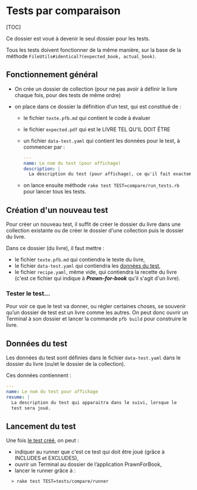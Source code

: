 # Tests par comparaison



[TOC]

Ce dossier est voué à devenir le seul dossier pour les tests.

Tous les tests doivent fonctionner de la même manière, sur la base de la méthode `FileUtils#identical?(expected_book, actual_book)`.

## Fonctionnement général

* On crée un dossier de collection (pour ne pas avoir à définir le livre chaque fois, pour des tests de même ordre)
* on place dans ce dossier la définition d'un test, qui est constitué de :
  - le fichier `texte.pfb.md` qui contient le code à évaluer
  - le fichier `expected.pdf` qui est le LIVRE TEL QU'IL DOIT ÊTRE
  - un fichier `data-test.yaml` qui contient les données pour le test, à commencer par :

    ~~~yaml
    ---
    name: Le nom du test (pour affichage)
    description: |
      La description du test (pour affichage), ce qu'il fait exactement
    ~~~

  * on lance ensuite méthode `rake test TEST=compare/run_tests.rb` pour lancer tous les tests.

<a name="creation-test"></a>

## Création d'un nouveau test

Pour créer un nouveau test, il suffit de créer le dossier du livre dans une collection existante ou de créer le dossier d'une collection puis le dossier du livre.

Dans ce dossier (du livre), il faut mettre :

* le fichier `texte.pfb.md` qui contiendra le texte du livre,
* le fichier `data-test.yaml` qui contiendra les [données du test](#data-test),
* le fichier `recipe.yaml`, même vide, qui contiendra la recette du livre (c'est ce fichier qui indique à ***Prawn-for-book*** qu'il s'agit d'un livre).

### Tester le test…

Pour voir ce que le test va donner, ou régler certaines choses, se souvenir qu’un dossier de test est un livre comme les autres. On peut donc ouvrir un Terminal à son dossier et lancer la commande `pfb build` pour construire le livre.



<a name="data-test"></a>

## Données du test

Les données du test sont définies dans le fichier `data-test.yaml` dans le dossier du livre (ou/et le dossier de la collection).

Ces données contiennent :

~~~yaml
---
name: Le nom du test pour affichage
resume: |
  La description du test qui apparaitra dans le suivi, lorsque le 
  test sera joué.
~~~

<a name="run-test"></a>

## Lancement du test

Une fois [le test créé](#creation-test), on peut :

* indiquer au runner que c'est ce test qui doit être joué (grâce à INCLUDES et EXCLUDES),
* ouvrir un Terminal au dossier de l’application PrawnForBook,
* lancer le runner grâce à : 

~~~
  > rake test TEST=tests/compare/runner
~~~
